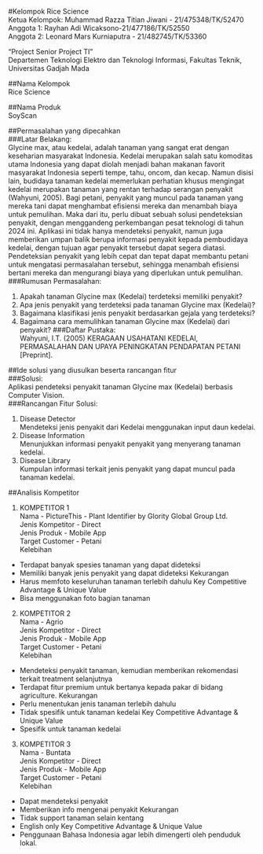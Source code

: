 #Kelompok Rice Science<br />
Ketua Kelompok: Muhammad Razza Titian Jiwani - 21/475348/TK/52470<br />
Anggota 1: Rayhan Adi Wicaksono-21/477186/TK/52550<br />
Anggota 2: Leonard Mars Kurniaputra - 21/482745/TK/53360<br />

“Project Senior Project TI”<br />
Departemen Teknologi Elektro dan Teknologi Informasi, Fakultas Teknik, Universitas Gadjah Mada

##Nama Kelompok<br />
Rice Science

##Nama Produk<br />
SoyScan

##Permasalahan yang dipecahkan<br />
###Latar Belakang:<br />
Glycine max, atau kedelai, adalah tanaman yang sangat erat dengan keseharian masyarakat Indonesia. Kedelai merupakan salah satu komoditas utama Indonesia yang dapat diolah menjadi bahan makanan favorit masyarakat Indonesia seperti tempe, tahu, oncom, dan kecap. Namun disisi lain, budidaya tanaman kedelai memerlukan perhatian khusus mengingat kedelai merupakan tanaman yang rentan terhadap serangan penyakit (Wahyuni, 2005). Bagi petani, penyakit yang muncul pada tanaman yang mereka tani dapat menghambat efisiensi mereka dan menambah biaya untuk pemulihan. Maka dari itu, perlu dibuat sebuah solusi pendeteksian penyakit, dengan menggandeng perkembangan pesat teknologi di tahun 2024 ini. Aplikasi ini tidak hanya mendeteksi penyakit, namun juga memberikan umpan balik berupa informasi penyakit kepada pembudidaya kedelai, dengan tujuan agar penyakit tersebut dapat segera diatasi. Pendeteksian penyakit yang lebih cepat dan tepat dapat membantu petani untuk mengatasi permasalahan tersebut, sehingga menambah efisiensi bertani mereka dan mengurangi biaya yang diperlukan untuk pemulihan.<br />
###Rumusan Permasalahan:<br />
1. Apakah tanaman Glycine max (Kedelai) terdeteksi memiliki penyakit?
2. Apa jenis penyakit yang terdeteksi pada tanaman Glycine max (Kedelai)?
3. Bagaimana klasifikasi jenis penyakit berdasarkan gejala yang terdeteksi?
4. Bagaimana cara memulihkan tanaman Glycine max (Kedelai) dari penyakit?
###Daftar Pustaka:<br />
Wahyuni, I.T. (2005) KERAGAAN USAHATANI KEDELAI,  PERMASALAHAN DAN UPAYA PENINGKATAN PENDAPATAN PETANI [Preprint]. <br />

##Ide solusi yang diusulkan beserta rancangan fitur<br />
###Solusi:<br />
Aplikasi pendeteksi penyakit tanaman Glycine max (Kedelai) berbasis Computer Vision.<br />
###Rancangan Fitur Solusi:<br />
1. Disease Detector<br />
Mendeteksi jenis penyakit dari Kedelai menggunakan input daun kedelai.<br />
2. Disease Information<br />
Menunjukkan informasi penyakit penyakit yang menyerang tanaman kedelai.<br />
3. Disease Library<br />
Kumpulan informasi terkait jenis penyakit yang dapat muncul pada tanaman kedelai.<br />

##Analisis Kompetitor
1. KOMPETITOR 1<br />
Nama - PictureThis - Plant Identifier by Glority Global Group Ltd.<br />
Jenis Kompetitor - Direct<br />
Jenis Produk - Mobile App<br />
Target Customer - Petani<br />
Kelebihan<br />
- Terdapat banyak spesies tanaman yang dapat dideteksi
- Memiliki banyak jenis penyakit yang dapat dideteksi
Kekurangan<br />
- Harus memfoto keseluruhan tanaman terlebih dahulu
Key Competitive Advantage & Unique Value<br />
- Bisa menggunakan foto bagian tanaman
2. KOMPETITOR 2<br />
Nama - Agrio<br />
Jenis Kompetitor - Direct<br />
Jenis Produk - Mobile App<br />
Target Customer - Petani<br />
Kelebihan<br />
- Mendeteksi penyakit tanaman, kemudian memberikan rekomendasi terkait treatment selanjutnya
- Terdapat fitur premium untuk bertanya kepada pakar di bidang agriculture.
Kekurangan<br />
- Perlu menentukan jenis tanaman terlebih dahulu
- Tidak spesifik untuk tanaman kedelai
Key Competitive Advantage & Unique Value<br />
- Spesifik untuk tanaman kedelai
3. KOMPETITOR 3<br />
Nama - Buntata<br />
Jenis Kompetitor - Direct<br />
Jenis Produk - Mobile App<br />
Target Customer - Petani<br />
Kelebihan<br />
- Dapat mendeteksi penyakit
- Memberikan info mengenai penyakit
Kekurangan<br />
- Tidak support tanaman selain kentang
- English only
Key Competitive Advantage & Unique Value<br />
- Penggunaan Bahasa Indonesia agar lebih dimengerti oleh penduduk lokal. 